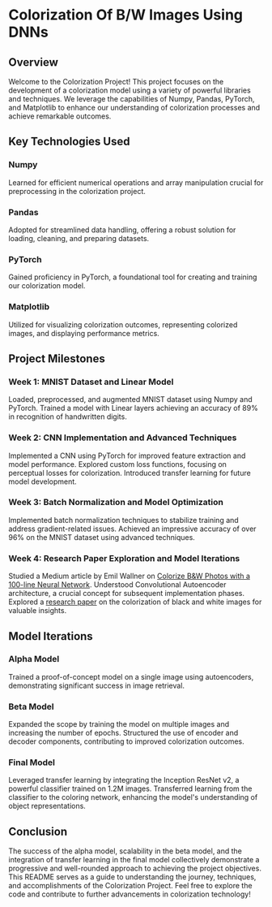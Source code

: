 # Colorization Of B/W Images Using DNNs
## Overview
Welcome to the Colorization Project! This project focuses on the development of a colorization model using a variety of powerful libraries and techniques. We leverage the capabilities of Numpy, Pandas, PyTorch, and Matplotlib to enhance our understanding of colorization processes and achieve remarkable outcomes.

## Key Technologies Used
### Numpy
Learned for efficient numerical operations and array manipulation crucial for preprocessing in the colorization project.

### Pandas
Adopted for streamlined data handling, offering a robust solution for loading, cleaning, and preparing datasets.

### PyTorch
Gained proficiency in PyTorch, a foundational tool for creating and training our colorization model.

### Matplotlib
Utilized for visualizing colorization outcomes, representing colorized images, and displaying performance metrics.

## Project Milestones
### Week 1: MNIST Dataset and Linear Model
Loaded, preprocessed, and augmented MNIST dataset using Numpy and PyTorch.
Trained a model with Linear layers achieving an accuracy of 89% in recognition of handwritten digits.
### Week 2: CNN Implementation and Advanced Techniques
Implemented a CNN using PyTorch for improved feature extraction and model performance.
Explored custom loss functions, focusing on perceptual losses for colorization.
Introduced transfer learning for future model development.
### Week 3: Batch Normalization and Model Optimization
Implemented batch normalization techniques to stabilize training and address gradient-related issues.
Achieved an impressive accuracy of over 96% on the MNIST dataset using advanced techniques.
### Week 4: Research Paper Exploration and Model Iterations
Studied a Medium article by Emil Wallner on [Colorize B&W Photos with a 100-line Neural Network](https://emilwallner.medium.com/colorize-b-w-photos-with-a-100-line-neural-network-53d9b4449f8d).
Understood Convolutional Autoencoder architecture, a crucial concept for subsequent implementation phases.
Explored a [research paper](https://emilwallner.medium.com/colorize-b-w-photos-with-a-100-line-neural-network-53d9b4449f8d) on the colorization of black and white images for valuable insights.
## Model Iterations
### Alpha Model
Trained a proof-of-concept model on a single image using autoencoders, demonstrating significant success in image retrieval.
### Beta Model
Expanded the scope by training the model on multiple images and increasing the number of epochs.
Structured the use of encoder and decoder components, contributing to improved colorization outcomes.
### Final Model
Leveraged transfer learning by integrating the Inception ResNet v2, a powerful classifier trained on 1.2M images.
Transferred learning from the classifier to the coloring network, enhancing the model's understanding of object representations.
## Conclusion
The success of the alpha model, scalability in the beta model, and the integration of transfer learning in the final model collectively demonstrate a progressive and well-rounded approach to achieving the project objectives. This README serves as a guide to understanding the journey, techniques, and accomplishments of the Colorization Project. Feel free to explore the code and contribute to further advancements in colorization technology!
